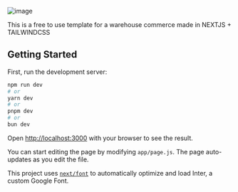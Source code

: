 ![image](https://github.com/user-attachments/assets/de4af9a5-6fef-4369-bf41-5bb2f5b25fe3)


This is a free to use template for a warehouse commerce made in NEXTJS + TAILWINDCSS

## Getting Started

First, run the development server:

```bash
npm run dev
# or
yarn dev
# or
pnpm dev
# or
bun dev
```

Open [http://localhost:3000](http://localhost:3000) with your browser to see the result.

You can start editing the page by modifying `app/page.js`. The page auto-updates as you edit the file.

This project uses [`next/font`](https://nextjs.org/docs/basic-features/font-optimization) to automatically optimize and load Inter, a custom Google Font.
